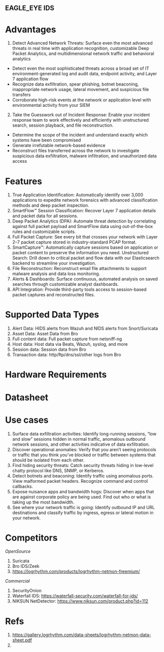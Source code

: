 EAGLE_EYE IDS
---

# Advantages
1. Detect Advanced Network Threats: Surface even the most advanced threats in real time with application recognition, customizable Deep Packet Analytics, and multidimensional network traffic and behavioral analytics <br>
- Detect even the most sophisticated threats across a broad set of IT environment-generated log and audit data, endpoint activity, and Layer 7 application flow
- Recognize data exfiltration, spear phishing, botnet beaconing, inappropriate network usage, lateral movement, and suspicious file transfers
- Corroborate high-risk events at the network or application level with environmental activity from your SIEM
2. Take the Guesswork out of Incident Response: Enable your incident response team to work effectively and efficiently with unstructured search, session playback, and file reconstruction.<br>
- Determine the scope of the incident and understand exactly which systems have been compromised
- Generate irrefutable network-based evidence
- Reconstruct files transferred across the network to investigate suspicious data exfiltration, malware infiltration, and unauthorized data access

# Features
1. True Application Identification: Automatically identify over 3,000 applications to expedite network forensics with advanced classification methods and deep packet inspection.
2. SmartFlow™ Session Classification: Recover Layer 7 application details and packet data for all sessions.
3. Deep Packet Analytics (DPA): Automate threat detection by correlating against full packet payload and SmartFlow data using out-of-the-box rules and customizable scripts.
4. Full Packet Capture: See every bit that crosses your network with Layer 2–7 packet capture stored in industry-standard PCAP format.
5. SmartCapture™: Automatically capture sessions based on application or packet content to preserve the information you need.
Unstructured Search: Drill down to critical packet and flow data with our Elasticsearch backend to streamline your investigation.
6. File Reconstruction: Reconstruct email file attachments to support malware analysis and data loss monitoring.
7. Alerts & Dashboards: Surface continuous, automated analysis on saved searches through customizable analyst dashboards.
8. API Integration: Provide third-party tools access to session-based packet captures and reconstructed files.

# Supported Data Types
1. Alert Data: HIDS alerts from Wazuh and NIDS alerts from Snort/Suricata
2. Asset Data: Asset Data from Bro
3. Full content data: Full packet capture from netsniff-ng
4. Host data: Host data via Beats, Wazuh, syslog, and more
5. Session data: Session data from Bro
6. Transaction data: http/ftp/dns/ssl/other logs from Bro

# Hardware Requirements

# Datasheet

# Use cases
1. Surface data exfiltration activities: Identify long-running sessions, “low and slow” sessions hidden in normal traffic, anomalous outbound network sessions, and other activities indicative of data exfiltration.
2. Discover operational anomalies: Verify that you aren’t seeing protocols or traffic that you think you’ve blocked or traffic between systems that should be isolated from each other.
3. Find hiding security threats: Catch security threats hiding in low-level chatty protocol like DNS, SNMP, or Kerberos.
4. Detect botnets and beaconing: Identify traffic using anomalous ports. View malformed packet headers. Recognize command and control callbacks.
5. Expose nuisance apps and bandwidth hogs: Discover when apps that are against corporate policy are being used. Find out who or what is taking up the most bandwidth.
6. See where your network traffic is going: Identify outbound IP and URL destinations and classify traffic by ingress, egress or lateral motion in your network.

# Competitors
_*OpenSource*_
1. Suricata
2. Bro IDS/Zeek
3. https://logrhythm.com/products/logrhythm-netmon-freemium/

_*Commercial*_
1. SecurityOnion
2. Waterfall IDS: https://waterfall-security.com/waterfall-for-ids/
3. NIKSUN NetDetector: https://www.niksun.com/product.php?id=112


# Refs
1. https://gallery.logrhythm.com/data-sheets/logrhythm-netmon-data-sheet.pdf
2. 

